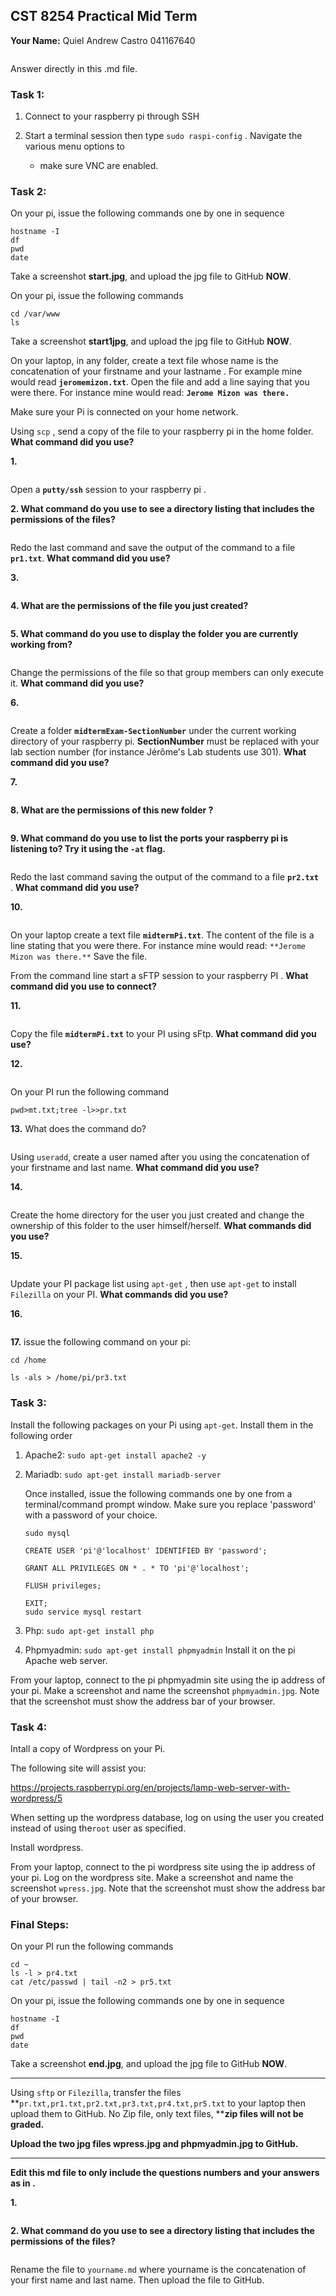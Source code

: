 ## CST 8254 Practical Mid Term

**Your Name:**
Quiel Andrew Castro
041167640
```

```

Answer directly in this .md file.

### Task 1:

1. Connect to your raspberry pi through SSH
4. Start a terminal session then type `sudo raspi-config` . Navigate the various menu options to 

   - make sure VNC are enabled. 

### Task 2:

On your pi, issue the following commands one by one in sequence

```
hostname -I
df
pwd
date
```

Take a screenshot  **start.jpg**,  and upload the jpg file to GitHub **NOW**.

On your pi, issue the following commands

```
cd /var/www
ls
```

Take a screenshot  **start1jpg**,  and upload the jpg file to GitHub **NOW**.

On your laptop, in any folder, create a text file whose name is the concatenation of your firstname and your lastname . For example mine would read **`jeromemizon.txt`**. Open the file and add a line saying that you were there. For instance mine would read: **`Jerome Mizon was there.`**

Make sure your Pi is connected on your home network.

Using ``scp`` , send a copy of the file to your raspberry pi in the home folder. **What command did you use?**

**1.**

```

```

Open a **`putty/ssh`** session to your raspberry pi .

**2. What command do you use to see a directory listing that includes the permissions of the files?**

```

```

Redo the last command and save the output of the command to a file **`pr1.txt`**. **What command did you use?**

**3.**

```

```

**4. What are the permissions of the file you just created?**

```

```

**5. What command do you use to display the folder you are currently working from?**

```

```

Change the permissions of the file so that group members can only execute it. **What command did you use?** 

**6.**

```

```

Create a folder **`midtermExam-SectionNumber`** under the current working directory of your raspberry pi. **SectionNumber** must be replaced with your lab section number (for instance Jérôme's Lab students  use 301).  **What command did you use?**

**7.**

```

```

**8. What are the permissions of this new folder  ?**

```

```

**9. What command do you use to list the ports your raspberry pi is listening to? Try it using the `-at` flag.**

```

```

Redo the last command saving the output of the command to a file **`pr2.txt `**. **What command did you use?**

**10.**

```

```

On your laptop create a text file **`midtermPi.txt`**. The content of the file is a line stating that you were there. For instance mine would read: `**Jerome Mizon was there.**` Save the file.

From the command line start a sFTP session to your raspberry PI . **What command did you use to connect?**

**11.**

```

```

Copy the file **`midtermPi.txt`** to your PI using sFtp. **What command did you use?** 

**12.**

```

```

On your PI  run the following command

```
pwd>mt.txt;tree -l>>pr.txt
```

**13.** What does the command do?

```

```

Using `useradd`, create a user named after you using the concatenation of your firstname and last name. **What command did you use?**

**14.**

```

```

Create the home directory for the user you just created and change the ownership of this folder to the user himself/herself. **What commands did you use?**

 **15.**

```

```

Update your PI package list using `apt-get` , then use `apt-get` to install `Filezilla` on your  PI. **What commands did you use?**

**16.**

```

```

**17.** issue the following command on your pi:

`cd /home`

`ls -als > /home/pi/pr3.txt`

### Task 3:

Install the following packages on your Pi using `apt-get`. Install them in the following order

1. Apache2: `sudo apt-get install apache2 -y`

2. Mariadb: `sudo apt-get install mariadb-server`

   Once installed, issue the following commands one by one from a terminal/command prompt window. Make sure you replace 'password' with a password of your choice.

   ```
   sudo mysql
   
   CREATE USER 'pi'@'localhost' IDENTIFIED BY 'password';
   
   GRANT ALL PRIVILEGES ON * . * TO 'pi'@'localhost';
   
   FLUSH privileges;
   
   EXIT;
   sudo service mysql restart
   ```

3. Php: `sudo apt-get install php`

4. Phpmyadmin: `sudo apt-get install phpmyadmin`
   Install it on the pi Apache web server.

From your laptop, connect to the pi phpmyadmin site using the ip address of your pi. Make a screenshot and name the screenshot `phpmyadmin.jpg`. Note that the screenshot must show the address bar of your browser.

### Task 4:

Intall a copy of Wordpress on your Pi.

The following site will assist you:

https://projects.raspberrypi.org/en/projects/lamp-web-server-with-wordpress/5

When setting up the wordpress database, log on using the user you created instead of using the`root` user as specified.

Install wordpress.

From your laptop, connect to the pi wordpress site using the ip address of your pi. Log on the wordpress site. Make a screenshot and name the screenshot `wpress.jpg`.  Note that the screenshot must show the address bar of your browser.

### Final Steps:

On your PI run the following commands

```
cd ~
ls -l > pr4.txt
cat /etc/passwd | tail -n2 > pr5.txt
```

On your pi, issue the following commands one by one in sequence

```
hostname -I
df
pwd
date
```

Take a screenshot  **end.jpg**,  and upload the jpg file to GitHub **NOW**.

------

Using `sftp` or `Filezilla`, transfer the files **`pr.txt,pr1.txt,pr2.txt,pr3.txt,pr4.txt,pr5.txt` to your laptop then upload them to GitHub. No Zip file, only text files, ******zip files will not be graded**.** 

**Upload the two jpg files wpress.jpg and phpmyadmin.jpg to GitHub.**

----------

**Edit this md file to only include the questions numbers and your answers as in .**

**1.**

```

```

**2. What command do you use to see a directory listing that includes the permissions of the files?**

```

```



Rename the file to `yourname.md` where yourname is the concatenation of your first name and last name. Then upload the file to GitHub.

